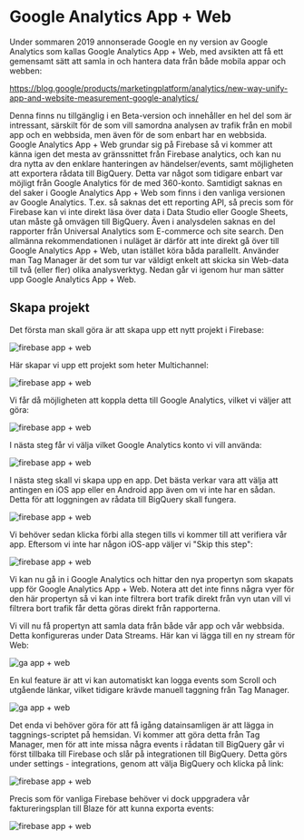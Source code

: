 # Google Analytics App + Web

Under sommaren 2019 annonserade Google en ny version av Google Analytics som kallas Google Analytics App + Web, med avsikten att få ett gemensamt sätt att samla in och hantera data från både mobila appar och webben: 

https://blog.google/products/marketingplatform/analytics/new-way-unify-app-and-website-measurement-google-analytics/

Denna finns nu tillgänglig i en Beta-version och innehåller en hel del som är intressant, särskilt för de som vill samordna analysen av trafik från en mobil app och en webbsida, men även för de som enbart har en webbsida. Google Analytics App + Web grundar sig på Firebase så vi kommer att känna igen det mesta av gränssnittet från Firebase analytics, och kan nu dra nytta av den enklare hanteringen av händelser/events, samt möjligheten att exportera rådata till BigQuery. Detta var något som tidigare enbart var möjligt från Google Analytics för de med 360-konto. Samtidigt saknas en del saker i Google Analytics App + Web som finns i den vanliga versionen av Google Analytics. T.ex. så saknas det ett reporting API, så precis som för Firebase kan vi inte direkt läsa över data i Data Studio eller Google Sheets, utan måste gå omvägen till BigQuery. Även i analysdelen saknas en del rapporter från Universal Analytics som E-commerce och site search. Den allmänna rekommendationen i nuläget är därför att inte direkt gå över till Google Analytics App +  Web, utan istället köra båda parallellt. Använder man Tag Manager är det som tur var väldigt enkelt att skicka sin Web-data till två (eller fler) olika analysverktyg. Nedan går vi igenom hur man sätter upp Google Analytics App + Web.

## Skapa projekt

Det första man skall göra är att skapa upp ett nytt projekt i Firebase:

![firebase app + web](images/firebase.png)

Här skapar vi upp ett projekt som heter Multichannel:

![firebase app + web](images/firebase_multi2.png)

Vi får då möjligheten att koppla detta till Google Analytics, vilket vi väljer att göra:

![firebase app + web](images/firebase_multi3.png)

I nästa steg får vi välja vilket Google Analytics konto vi vill använda:

![firebase app + web](images/firebase_multi4.png)

I nästa steg skall vi skapa upp en app. Det bästa verkar vara att välja att antingen en iOS app eller en Android app även om vi inte har en sådan. Detta för att loggningen av rådata till BigQuery skall fungera. 

![firebase app + web](images/firebase_multi5.png)

Vi behöver sedan klicka förbi alla stegen tills vi kommer till att verifiera vår app. Eftersom vi inte har någon iOS-app väljer vi "Skip this step":

![firebase app + web](images/firebase_multi6.png)

Vi kan nu gå in i Google Analytics och hittar den nya propertyn som skapats upp för Google Analytics App + Web. Notera att det inte finns några vyer för den här propertyn så vi kan inte filtrera bort trafik direkt från vyn utan vill vi filtrera bort trafik får detta göras direkt från rapporterna.

Vi vill nu få propertyn att samla data från både vår app och vår webbsida. Detta konfigureras under Data Streams. Här kan vi lägga till en ny stream för Web:

![ga app + web](images/gav2.png)

En kul feature är att vi kan automatiskt kan logga events som Scroll och utgående länkar, vilket tidigare krävde manuell taggning från Tag Manager. 

![ga app + web](images/gav22.png)

Det enda vi behöver göra för att få igång datainsamligen är att lägga in taggnings-scriptet på hemsidan. Vi kommer att göra detta från Tag Manager, men för att inte missa några events i rådatan till BigQuery går vi först tillbaka till Firebase och slår på integrationen till BigQuery. Detta görs under settings - integrations, genom att välja BigQuery och klicka på link: 

![firebase app + web](images/firebase_multi7.png)

Precis som för vanliga Firebase behöver vi dock uppgradera vår faktureringsplan till Blaze för att kunna exporta events:

![firebase app + web](images/firebase_multi8.png)


